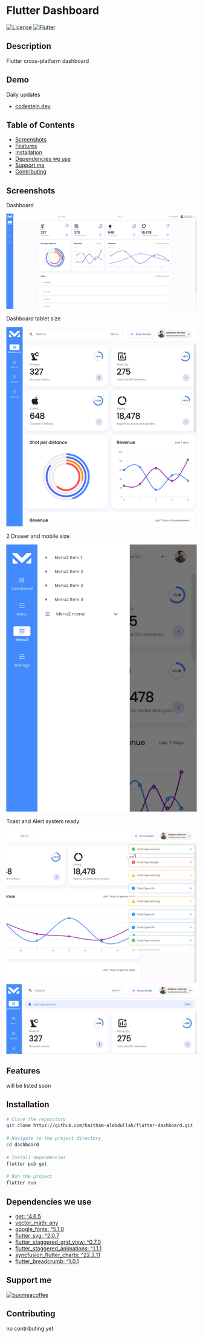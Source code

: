 # Flutter Dashboard

[![License](https://img.shields.io/badge/License-MIT-blue.svg)](LICENSE.md)
[![Flutter](https://img.shields.io/badge/Framework-Flutter-blue)](https://flutter.dev)

## Description

Flutter cross-platform dashboard

## Demo

Daily updates

- [codestein.dev](https://codestein.dev/)

## Table of Contents

- [Screenshots](#screenshots)
- [Features](#features)
- [Installation](#installation)
- [Dependencies we use](#dependencies-we-use)
- [Support me](#support-me)
- [Contributing](#contributing)
<!-- - [Usage](#usage)

- [Dependencies](#dependencies)

- [License](#license) -->

## Screenshots

Dashboard

![Screenshot of the dashboard.](screenshots\screenshot1.jpeg)

Dashboard tablet size

![Screenshot of the dashboard.](screenshots\screenshot2.jpeg)

2 Drawer and mobile size

![Screenshot of the dashboard.](screenshots\screenshot3.jpeg)

Toast and Alert system ready

![Screenshot of the dashboard.](screenshots\screenshot4.jpeg)
![Screenshot of the dashboard.](screenshots\screenshot5.jpeg)

## Features

will be listed soon

## Installation

```bash
# Clone the repository
git clone https://github.com/haitham-alabdullah/flutter-dashboard.git

# Navigate to the project directory
cd dashboard

# Install dependencies
flutter pub get

# Run the project
flutter run
```

## Dependencies we use

- [get: ^4.6.5](https://pub.dev/packages/get)
- [vector_math: any](https://pub.dev/packages/vector_math)
- [google_fonts: ^5.1.0](https://pub.dev/packages/google_fonts)
- [flutter_svg: ^2.0.7](https://pub.dev/packages/flutter_svg)
- [flutter_staggered_grid_view: ^0.7.0](https://pub.dev/packages/flutter_staggered_grid_view)
- [flutter_staggered_animations: ^1.1.1](https://pub.dev/packages/flutter_staggered_animations)
- [syncfusion_flutter_charts: ^22.2.11](https://pub.dev/packages/syncfusion_flutter_charts)
- [flutter_breadcrumb: ^1.0.1](https://pub.dev/packages/flutter_breadcrumb)

## Support me

[![buymeacoffee](https://cdn.buymeacoffee.com/buttons/v2/default-blue.png)](https://www.buymeacoffee.com/HaithamDev)

## Contributing

no contributing yet
